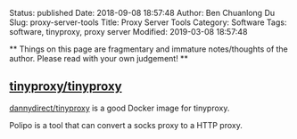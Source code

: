 Status: published
Date: 2018-09-08 18:57:48
Author: Ben Chuanlong Du
Slug: proxy-server-tools
Title: Proxy Server Tools
Category: Software
Tags: software, tinyproxy, proxy server
Modified: 2019-03-08 18:57:48

**
Things on this page are
fragmentary and immature notes/thoughts of the author.
Please read with your own judgement!
**

## [tinyproxy/tinyproxy](https://github.com/tinyproxy/tinyproxy)

[dannydirect/tinyproxy](https://hub.docker.com/r/dannydirect/tinyproxy/)
is a good Docker image for tinyproxy.


Polipo is a tool that can convert a socks proxy to a HTTP proxy.
